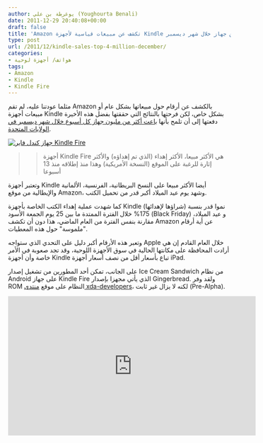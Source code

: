 ```yaml
---
author: يوغرطة بن علي (Youghourta Benali)
date: 2011-12-29 20:40:08+00:00
draft: false
title: 'Amazon تكشف عن مبيعات قياسية لأجهزة Kindle تجاوزت 4 ملايين جهاز خلال شهر ديسمبر  '
type: post
url: /2011/12/kindle-sales-top-4-million-december/
categories:
- هواتف/ أجهزة لوحية
tags:
- Amazon
- Kindle
- Kindle Fire
---
```


مثلما عودتنا عليه، لم تقم Amazon بالكشف عن أرقام حول مبيعاتها بشكل عام أو مبيعات أجهزة Kindle بشكل خاص، لكن فرحتها بالنتائج التي حققتها بفضل هذه الأخيرة دفعتها إلى أن تلمح بأنها [باعت أكثر من مليون جهاز كل أسبوع خلال شهر ديسمبر في الولايات المتحدة](http://phx.corporate-ir.net/phoenix.zhtml?c=176060&p=irol-newsArticle&ID=1642935&highlight=).




[![جهاز كندل فاير Kindle Fire](http://www.it-scoop.com/wp-content/uploads/2011/12/kindle-fire.jpg)
](http://www.it-scoop.com/wp-content/uploads/2011/12/kindle-fire.jpg)





<blockquote>

> 
> أجهزة Kindle Fire هي الأكثر مبيعا، الأكثر إهداء (الذي تم إهداؤه) والأكثر إثارة للرغبة على الموقع (النسخة الأمريكية) وهذا منذ إطلاقه منذ 13 أسبوعا
> 
> 
</blockquote>




وتعتبر أجهزة Kindle أيضا الأكثر مبيعا على النسخ البريطانية، الفرنسية، الألمانية والإيطالية من موقع Amazon، وشهد يوم عيد الميلاد أكبر قدر من تحميل الكتب.




كما شهدت عملية إهداء الكتب الخاصة بأجهزة Kindle (شراؤها لإهدائها) نموا قدر بنسبة 175% خلال الفترة الممتدة ما بين 25 يوم الجمعة الأسود (Black Friday) و عيد الميلاد، مقارنة بنفس الفترة من العام الماضي، هذا دون أن تكشف Amazon عن أية أرقام "ملموسة" حول هذه المعطيات.




وتعبر هذه الأرقام أكبر دليل على التحدي الذي ستواجه Apple خلال العام القادم إن هي أرادت المحافظة على مكانتها الحالية في سوق الأجهزة اللوحية، وقد تجد صعوبة في الأمر خاصة وأن أجهزة Kindle تباع بأسعار أقل من نصف أسعار أجهزة iPad.




على الجانب، تمكن أحد المطورين من تشغيل إصدار Ice Cream Sandwich من نظام Android على جهاز Kindle Fire الذي يأتي مجهزا بإصدار Gingerbread. ولقد وفر ROM النظام على موقع [منتدى xda-developers](file:///D:/Djug/it-scoop/forum.com/showthread.php?t=1411895)، لكنه لا يزال غير ثابت (Pre-Alpha).




<!-- more -->




<iframe src="http://www.youtube.com/embed/0EVfKBc5bVc" height="315" frameborder="0" width="560"></iframe>

